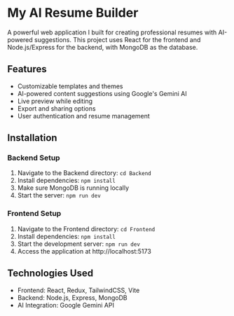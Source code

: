 # My AI Resume Builder

A powerful web application I built for creating professional resumes with AI-powered suggestions. This project uses React for the frontend and Node.js/Express for the backend, with MongoDB as the database.

## Features
- Customizable templates and themes
- AI-powered content suggestions using Google's Gemini AI
- Live preview while editing
- Export and sharing options
- User authentication and resume management

## Installation

### Backend Setup
1. Navigate to the Backend directory: `cd Backend`
2. Install dependencies: `npm install`
3. Make sure MongoDB is running locally
4. Start the server: `npm run dev`

### Frontend Setup
1. Navigate to the Frontend directory: `cd Frontend`
2. Install dependencies: `npm install`
3. Start the development server: `npm run dev`
4. Access the application at http://localhost:5173

## Technologies Used
- Frontend: React, Redux, TailwindCSS, Vite
- Backend: Node.js, Express, MongoDB
- AI Integration: Google Gemini API